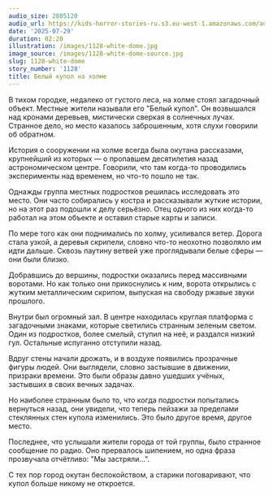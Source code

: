 ```yaml
---
audio_size: 2805120
audio_url: https://kids-horror-stories-ru.s3.eu-west-1.amazonaws.com/audio/1128-white-dome.mp3
date: '2025-07-29'
duration: 02:20
illustration: /images/1128-white-dome.jpg
image_source: /images/1128-white-dome-source.jpg
slug: 1128-white-dome
story_number: '1128'
title: Белый купол на холме
---
```


В тихом городке, недалеко от густого леса, на холме стоял загадочный объект. Местные жители называли его "Белый купол". Он возвышался над кронами деревьев, мистически сверкая в солнечных лучах. Странное дело, но место казалось заброшенным, хотя слухи говорили об обратном.

История о сооружении на холме всегда была окутана рассказами, крупнейший из которых — о пропавшем десятилетия назад астрономическом центре. Говорили, что там когда-то проводились эксперименты над временем, но что-то пошло не так.

Однажды группа местных подростков решилась исследовать это место. Они часто собирались у костра и рассказывали жуткие истории, но на этот раз подошли к делу серьёзно. Отец одного из них когда-то работал на этом объекте и оставил старые карты и записи.

По мере того как они поднимались по холму, усиливался ветер. Дорога стала узкой, а деревья скрипели, словно что-то неохотно позволяло им идти дальше. Сквозь паутину ветвей уже проглядывали белые сферы — они были близко.

Добравшись до вершины, подростки оказались перед массивными воротами. Но как только они прикоснулись к ним, ворота открылись с жутким металлическим скрипом, выпуская на свободу ржавые звуки прошлого.

Внутри был огромный зал. В центре находилась круглая платформа с загадочными знаками, которые светились странным зеленым светом. Один из подростков, более смелый, ступил на неё, и раздался низкий гул. Остальные испуганно отступили назад.

Вдруг стены начали дрожать, и в воздухе появились прозрачные фигуры людей. Они выглядели, словно застывшие в движении, призраки времени. Это были образы давно ушедших учёных, застывших в своих вечных задачах.

Но наиболее странным было то, что когда подростки попытались вернуться назад, они увидели, что теперь пейзажи за пределами стеклянных стен купола изменились. Это было другое время, другое место.

Последнее, что услышали жители города от той группы, было странное сообщение по радио. Оно прервалось шипением, но одна фраза прозвучала отчётливо: "Мы застряли...".

С тех пор город окутан беспокойством, а старики поговаривают, что купол больше никому не откроется.